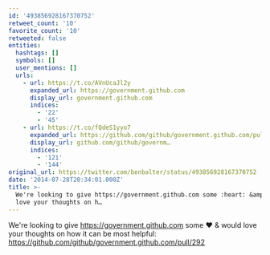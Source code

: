 ```yaml
---
id: '493856928167370752'
retweet_count: '10'
favorite_count: '10'
retweeted: false
entities:
  hashtags: []
  symbols: []
  user_mentions: []
  urls:
    - url: https://t.co/AVnUcaJl2y
      expanded_url: https://government.github.com
      display_url: government.github.com
      indices:
        - '22'
        - '45'
    - url: https://t.co/fQdeS1yyo7
      expanded_url: https://github.com/github/government.github.com/pull/292
      display_url: github.com/github/governm…
      indices:
        - '121'
        - '144'
original_url: https://twitter.com/benbalter/status/493856928167370752
date: '2014-07-28T20:34:01.000Z'
title: >-
  We're looking to give https://government.github.com some :heart: &amp; would
  love your thoughts on h…
---
```


We're looking to give https://government.github.com some :heart: &amp; would love your thoughts on how it can be most helpful: https://github.com/github/government.github.com/pull/292